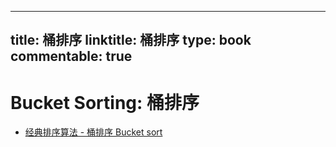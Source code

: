 
---
title: 桶排序
linktitle: 桶排序
type: book
commentable: true
---

# Bucket Sorting: 桶排序

>

- [经典排序算法 - 桶排序 Bucket sort](http://www.cnblogs.com/kkun/archive/2011/11/23/2260267.html)

    